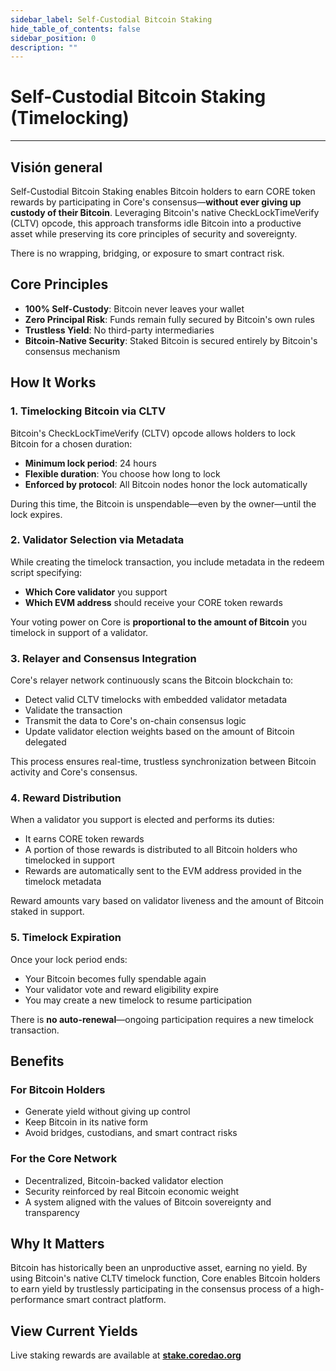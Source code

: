 ```yaml
---
sidebar_label: Self-Custodial Bitcoin Staking
hide_table_of_contents: false
sidebar_position: 0
description: ""
---
```


# Self-Custodial Bitcoin Staking (Timelocking)

---

## Visión general

Self-Custodial Bitcoin Staking enables Bitcoin holders to earn CORE token rewards by participating in Core's consensus—**without ever giving up custody of their Bitcoin**. Leveraging Bitcoin's native CheckLockTimeVerify (CLTV) opcode, this approach transforms idle Bitcoin into a productive asset while preserving its core principles of security and sovereignty.

There is no wrapping, bridging, or exposure to smart contract risk.

## Core Principles

- **100% Self-Custody**: Bitcoin never leaves your wallet
- **Zero Principal Risk**: Funds remain fully secured by Bitcoin's own rules
- **Trustless Yield**: No third-party intermediaries
- **Bitcoin-Native Security**: Staked Bitcoin is secured entirely by Bitcoin's consensus mechanism

## How It Works

### 1. Timelocking Bitcoin via CLTV

Bitcoin's CheckLockTimeVerify (CLTV) opcode allows holders to lock Bitcoin for a chosen duration:

- **Minimum lock period**: 24 hours
- **Flexible duration**: You choose how long to lock
- **Enforced by protocol**: All Bitcoin nodes honor the lock automatically

During this time, the Bitcoin is unspendable—even by the owner—until the lock expires.

### 2. Validator Selection via Metadata

While creating the timelock transaction, you include metadata in the redeem script specifying:

- **Which Core validator** you support
- **Which EVM address** should receive your CORE token rewards

Your voting power on Core is **proportional to the amount of Bitcoin** you timelock in support of a validator.

### 3. Relayer and Consensus Integration

Core's relayer network continuously scans the Bitcoin blockchain to:

- Detect valid CLTV timelocks with embedded validator metadata
- Validate the transaction
- Transmit the data to Core's on-chain consensus logic
- Update validator election weights based on the amount of Bitcoin delegated

This process ensures real-time, trustless synchronization between Bitcoin activity and Core's consensus.

### 4. Reward Distribution

When a validator you support is elected and performs its duties:

- It earns CORE token rewards
- A portion of those rewards is distributed to all Bitcoin holders who timelocked in support
- Rewards are automatically sent to the EVM address provided in the timelock metadata

Reward amounts vary based on validator liveness and the amount of Bitcoin staked in support.

### 5. Timelock Expiration

Once your lock period ends:

- Your Bitcoin becomes fully spendable again
- Your validator vote and reward eligibility expire
- You may create a new timelock to resume participation

There is **no auto-renewal**—ongoing participation requires a new timelock transaction.

## Benefits

### For Bitcoin Holders

- Generate yield without giving up control
- Keep Bitcoin in its native form
- Avoid bridges, custodians, and smart contract risks

### For the Core Network

- Decentralized, Bitcoin-backed validator election
- Security reinforced by real Bitcoin economic weight
- A system aligned with the values of Bitcoin sovereignty and transparency

## Why It Matters

Bitcoin has historically been an unproductive asset, earning no yield. By using Bitcoin's native CLTV timelock function, Core enables Bitcoin holders to earn yield by trustlessly participating in the consensus process of a high-performance smart contract platform.

## View Current Yields

Live staking rewards are available at **[stake.coredao.org](https://stake.coredao.org)**

